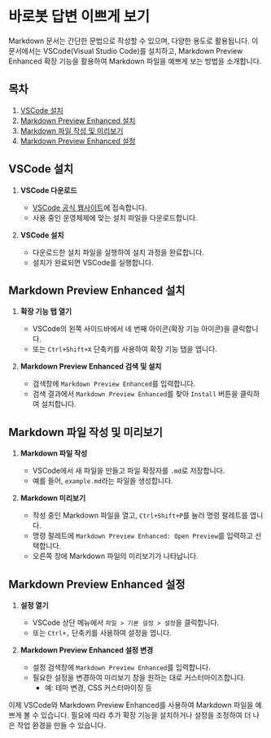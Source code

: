 # 바로봇 답변 이쁘게 보기
Markdown 문서는 간단한 문법으로 작성할 수 있으며, 다양한 용도로 활용됩니다. 이 문서에서는 VSCode(Visual Studio Code)를 설치하고, Markdown Preview Enhanced 확장 기능을 활용하여 Markdown 파일을 예쁘게 보는 방법을 소개합니다.

## 목차
1. [VSCode 설치](#vscode-설치)
2. [Markdown Preview Enhanced 설치](#markdown-preview-enhanced-설치)
3. [Markdown 파일 작성 및 미리보기](#markdown-파일-작성-및-미리보기)
4. [Markdown Preview Enhanced 설정](#markdown-preview-enhanced-설정)

## VSCode 설치

1. **VSCode 다운로드**
   - [VSCode 공식 웹사이트](https://code.visualstudio.com/)에 접속합니다.
   - 사용 중인 운영체제에 맞는 설치 파일을 다운로드합니다.

2. **VSCode 설치**
   - 다운로드한 설치 파일을 실행하여 설치 과정을 완료합니다.
   - 설치가 완료되면 VSCode를 실행합니다.

## Markdown Preview Enhanced 설치

1. **확장 기능 탭 열기**
   - VSCode의 왼쪽 사이드바에서 네 번째 아이콘(확장 기능 아이콘)을 클릭합니다.
   - 또는 `Ctrl+Shift+X` 단축키를 사용하여 확장 기능 탭을 엽니다.

2. **Markdown Preview Enhanced 검색 및 설치**
   - 검색창에 `Markdown Preview Enhanced`를 입력합니다.
   - 검색 결과에서 `Markdown Preview Enhanced`를 찾아 `Install` 버튼을 클릭하여 설치합니다.

## Markdown 파일 작성 및 미리보기

1. **Markdown 파일 작성**
   - VSCode에서 새 파일을 만들고 파일 확장자를 `.md`로 저장합니다.
   - 예를 들어, `example.md`라는 파일을 생성합니다.

2. **Markdown 미리보기**
   - 작성 중인 Markdown 파일을 열고, `Ctrl+Shift+P`를 눌러 명령 팔레트를 엽니다.
   - 명령 팔레트에 `Markdown Preview Enhanced: Open Preview`를 입력하고 선택합니다.
   - 오른쪽 창에 Markdown 파일의 미리보기가 나타납니다.

## Markdown Preview Enhanced 설정

1. **설정 열기**
   - VSCode 상단 메뉴에서 `파일 > 기본 설정 > 설정`을 클릭합니다.
   - 또는 `Ctrl+,` 단축키를 사용하여 설정을 엽니다.

2. **Markdown Preview Enhanced 설정 변경**
   - 설정 검색창에 `Markdown Preview Enhanced`를 입력합니다.
   - 필요한 설정을 변경하여 미리보기 창을 원하는 대로 커스터마이즈합니다.
     - 예: 테마 변경, CSS 커스터마이징 등

이제 VSCode와 Markdown Preview Enhanced를 사용하여 Markdown 파일을 예쁘게 볼 수 있습니다. 필요에 따라 추가 확장 기능을 설치하거나 설정을 조정하여 더 나은 작업 환경을 만들 수 있습니다.
